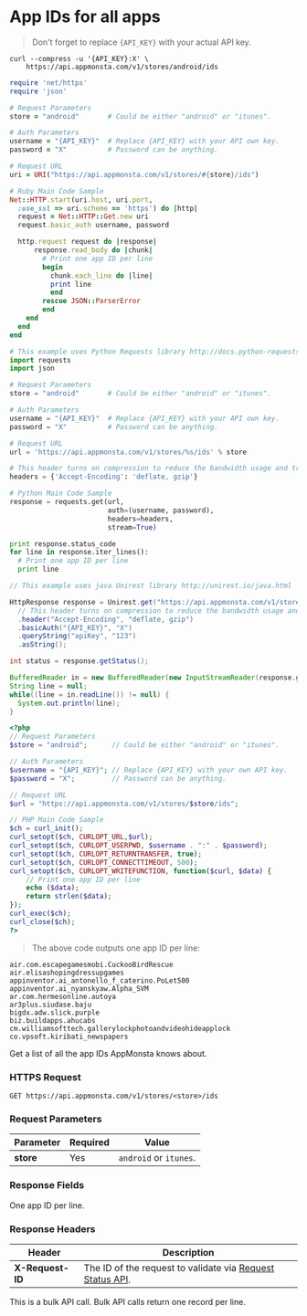 # App IDs for all apps

> Don't forget to replace `{API_KEY}` with your actual API key.

```shell
curl --compress -u '{API_KEY}:X' \
    https://api.appmonsta.com/v1/stores/android/ids
```

```ruby
require 'net/https'
require 'json'

# Request Parameters
store = "android"       # Could be either "android" or "itunes".

# Auth Parameters
username = "{API_KEY}"  # Replace {API_KEY} with your API own key.
password = "X"          # Password can be anything.

# Request URL
uri = URI("https://api.appmonsta.com/v1/stores/#{store}/ids")

# Ruby Main Code Sample
Net::HTTP.start(uri.host, uri.port,
  :use_ssl => uri.scheme == 'https') do |http|
  request = Net::HTTP::Get.new uri
  request.basic_auth username, password

  http.request request do |response|
      response.read_body do |chunk|
        # Print one app ID per line
        begin
          chunk.each_line do |line|
          print line
          end
        rescue JSON::ParserError
        end
    end
  end
end
```

```python
# This example uses Python Requests library http://docs.python-requests.org/en/master/
import requests
import json

# Request Parameters
store = "android"       # Could be either "android" or "itunes".

# Auth Parameters
username = "{API_KEY}"  # Replace {API_KEY} with your API own key.
password = "X"          # Password can be anything.

# Request URL
url = 'https://api.appmonsta.com/v1/stores/%s/ids' % store

# This header turns on compression to reduce the bandwidth usage and transfer time.
headers = {'Accept-Encoding': 'deflate, gzip'}

# Python Main Code Sample
response = requests.get(url,
                        auth=(username, password),
                        headers=headers,
                        stream=True)

print response.status_code
for line in response.iter_lines():
  # Print one app ID per line
  print line
```

```java
// This example uses java Unirest library http://unirest.io/java.html

HttpResponse response = Unirest.get("https://api.appmonsta.com/v1/stores/android/ids")
  // This header turns on compression to reduce the bandwidth usage and transfer time.
  .header("Accept-Encoding", "deflate, gzip")
  .basicAuth("{API_KEY}", "X")
  .queryString("apiKey", "123")
  .asString();

int status = response.getStatus();

BufferedReader in = new BufferedReader(new InputStreamReader(response.getRawBody()));
String line = null;
while((line = in.readLine()) != null) {
  System.out.println(line);
}
```

```php
<?php
// Request Parameters
$store = "android";      // Could be either "android" or "itunes".

// Auth Parameters
$username = "{API_KEY}"; // Replace {API_KEY} with your own API key.
$password = "X";         // Password can be anything.

// Request URL
$url = "https://api.appmonsta.com/v1/stores/$store/ids";

// PHP Main Code Sample
$ch = curl_init();
curl_setopt($ch, CURLOPT_URL,$url);
curl_setopt($ch, CURLOPT_USERPWD, $username . ":" . $password);
curl_setopt($ch, CURLOPT_RETURNTRANSFER, true);
curl_setopt($ch, CURLOPT_CONNECTTIMEOUT, 500);
curl_setopt($ch, CURLOPT_WRITEFUNCTION, function($curl, $data) {
    // Print one app ID per line
    echo ($data);
    return strlen($data);
});
curl_exec($ch);
curl_close($ch);
?>
```

> The above code outputs one app ID per line:

```
air.com.escapegamesmobi.CuckooBirdRescue
air.elisashopingdressupgames
appinventor.ai_antonello_f_caterino.PoLet500
appinventor.ai_nyanskyaw.Alpha_SVM
ar.com.hermesonline.autoya
ar3plus.siudase.baju
bigdx.adw.slick.purple
biz.buildapps.ahucabs
cm.williamsofttech.gallerylockphotoandvideohideapplock
co.vpsoft.kiribati_newspapers
```
Get a list of all the app IDs AppMonsta knows about.

### HTTPS Request

`GET https://api.appmonsta.com/v1/stores/<store>/ids`

### Request Parameters

Parameter         | Required | Value
----------------- | -------- | -----------
**store**         | Yes      | `android` or `itunes`.

### Response Fields

One app ID per line.

### Response Headers

Header            | Description
----------------- | -----------
**X-Request-ID**  | The ID of the request to validate via [Request Status API](#get-request-status).

<aside class="notice">
This is a bulk API call. Bulk API calls return one record per line.
</aside>
